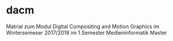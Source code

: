 # dacm 
Matrial zum Modul Digital Compositing and Motion Graphics im Wintersemeser 2017/2018 im 1.Semester Medieninformatik Master
